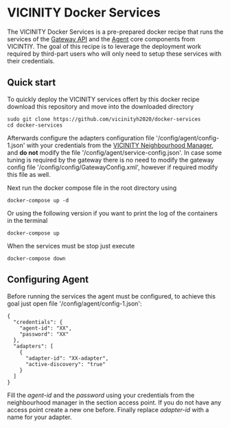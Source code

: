 # VICINITY Docker Services

The VICINITY Docker Services is a pre-prepared docker recipe that runs the services of the [Gateway API](https://github.com/vicinityh2020/vicinity-gateway-api) and the [Agent](https://github.com/vicinityh2020/vicinity-agent) core components from VICINTIY. The goal of this recipe is to leverage the deployment work required by third-part users who will only need to setup these services with their credentials.

## Quick start

To quickly deploy the VICINITY services offert by this docker recipe download this repository and move into the downloaded directory

````
sudo git clone https://github.com/vicinityh2020/docker-services
cd docker-services
````
Afterwards configure the adapters configuration file '/config/agent/config-1.json' with your credentials from the [VICINITY Neighbourhood Manager](https://vicinity.bavenir.eu/#!/login), and **do not** modify the file '/config/agent/service-config.json'. In case some tuning is required by the gateway there is no need to modify the gateway config file '/config/config/GatewayConfig.xml', however if required modify this file as well.

Next run the docker compose file in the root directory using 
````
docker-compose up -d
````
Or using the following version if you want to print the log of the containers in the terminal
````
docker-compose up
````

When the services must be stop just execute 
````
docker-compose down
````



## Configuring Agent

Before running the services the agent must be configured, to achieve this goal just open file '/config/agent/config-1.json':

````
{
  "credentials": {
    "agent-id": "XX",
    "password": "XX"
  },
  "adapters": [
    {
      "adapter-id": "XX-adapter",
      "active-discovery": "true"
    }
  ]
}
````

Fill the *agent-id* and the *password* using your credentials from the neighbourhood manager in the section access point. If you do not have any access point create a new one before. Finally replace *adapter-id* with a name for your adapter.


